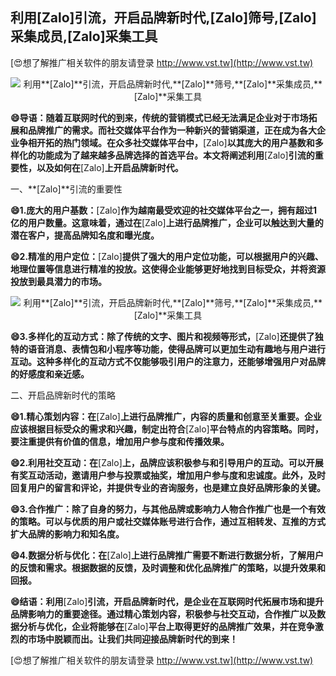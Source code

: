 ## **利用**[Zalo]**引流，开启品牌新时代,**[Zalo]**筛号,**[Zalo]**采集成员,**[Zalo]**采集工具**

[😍想了解推广相关软件的朋友请登录 http://www.vst.tw](http://www.vst.tw)

 <center><img src="https://vst.tw/MP4/tuiguang/png/6.png" alt="利用**[Zalo]**引流，开启品牌新时代,**[Zalo]**筛号,**[Zalo]**采集成员,**[Zalo]**采集工具"></center>

**😄导语：随着互联网时代的到来，传统的营销模式已经无法满足企业对于市场拓展和品牌推广的需求。而社交媒体平台作为一种新兴的营销渠道，正在成为各大企业争相开拓的热门领域。在众多社交媒体平台中，**[Zalo]**以其庞大的用户基数和多样化的功能成为了越来越多品牌选择的首选平台。本文将阐述利用**[Zalo]**引流的重要性，以及如何在**[Zalo]**上开启品牌新时代。**

一、**[Zalo]**引流的重要性

**😄1.庞大的用户基数：**[Zalo]**作为越南最受欢迎的社交媒体平台之一，拥有超过1亿的用户数量。这意味着，通过在**[Zalo]**上进行品牌推广，企业可以触达到大量的潜在客户，提高品牌知名度和曝光度。**

**😄2.精准的用户定位：**[Zalo]**提供了强大的用户定位功能，可以根据用户的兴趣、地理位置等信息进行精准的投放。这使得企业能够更好地找到目标受众，并将资源投放到最具潜力的市场。**

 <center><img src="https://vst.tw/MP4/tuiguang/png/5.png" alt="利用**[Zalo]**引流，开启品牌新时代,**[Zalo]**筛号,**[Zalo]**采集成员,**[Zalo]**采集工具"></center>

**😄3.多样化的互动方式：除了传统的文字、图片和视频等形式，**[Zalo]**还提供了独特的语音消息、表情包和小程序等功能，使得品牌可以更加生动有趣地与用户进行互动。这种多样化的互动方式不仅能够吸引用户的注意力，还能够增强用户对品牌的好感度和亲近感。**

二、开启品牌新时代的策略

**😄1.精心策划内容：在**[Zalo]**上进行品牌推广，内容的质量和创意至关重要。企业应该根据目标受众的需求和兴趣，制定出符合**[Zalo]**平台特点的内容策略。同时，要注重提供有价值的信息，增加用户参与度和传播效果。**

**😄2.利用社交互动：在**[Zalo]**上，品牌应该积极参与和引导用户的互动。可以开展有奖互动活动，邀请用户参与投票或抽奖，增加用户参与度和忠诚度。此外，及时回复用户的留言和评论，并提供专业的咨询服务，也是建立良好品牌形象的关键。**

**😄3.合作推广：除了自身的努力，与其他品牌或影响力人物合作推广也是一个有效的策略。可以与优质的用户或社交媒体账号进行合作，通过互相转发、互推的方式扩大品牌的影响力和知名度。**

**😄4.数据分析与优化：在**[Zalo]**上进行品牌推广需要不断进行数据分析，了解用户的反馈和需求。根据数据的反馈，及时调整和优化品牌推广的策略，以提升效果和回报。**

**😄结语：利用**[Zalo]**引流，开启品牌新时代，是企业在互联网时代拓展市场和提升品牌影响力的重要途径。通过精心策划内容，积极参与社交互动，合作推广以及数据分析与优化，企业将能够在**[Zalo]**平台上取得更好的品牌推广效果，并在竞争激烈的市场中脱颖而出。让我们共同迎接品牌新时代的到来！**

[😍想了解推广相关软件的朋友请登录 http://www.vst.tw](http://www.vst.tw)



